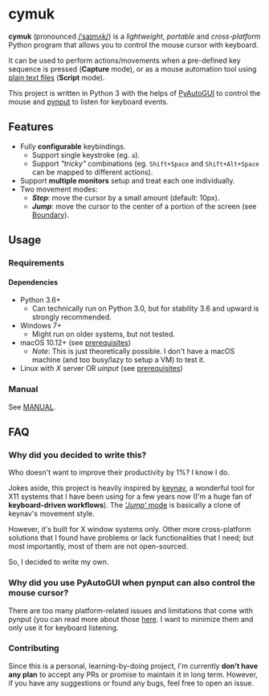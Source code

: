 # cymuk

**cymuk** (pronounced
[/ˈsaɪmʌk/](http://ipa-reader.xyz/?text=%CB%88sa%C9%AAm%CA%8Ck&voice=Joey)) is a _lightweight_, _portable_ and _cross-platform_ Python program that allows you to control the mouse cursor with keyboard.

It can be used to perform actions/movements when a pre-defined key sequence is pressed (**Capture** mode), or as a mouse automation tool using [plain text files](docs/sample-script.txt) (**Script** mode).

This project is written in Python 3 with the helps of [PyAutoGUI](https://pyautogui.readthedocs.io/en/latest/) to control the mouse and [pynput](https://pynput.readthedocs.io/en/latest/) to listen for keyboard events.

## Features

- Fully **configurable** keybindings.
	- Support single keystroke (eg. `a`).
	- Support _"tricky"_ combinations (eg. `Shift+Space` and `Shift+Alt+Space` can be mapped to different actions).
- Support **multiple monitors** setup and treat each one individually.
- Two movement modes:
	- _**Step**_: move the cursor by a small amount (default: 10px).
	- _**Jump**_: move the cursor to the center of a portion of the screen (see [Boundary](docs/MANUAL.md#boundary)).

## Usage

### Requirements

#### Dependencies

- Python 3.6+
	- Can technically run on Python 3.0, but for stability 3.6 and upward is strongly recommended.
- Windows 7+
	- Might run on older systems, but not tested.
- macOS 10.12+ (see [prerequisites](https://pynput.readthedocs.io/en/latest/limitations.html#macos))
	- _Note_: This is just theoretically possible. I don't have a macOS machine (and too busy/lazy to setup a VM) to test it.
- Linux with _X_ server OR _uinput_ (see
  [prerequisites](https://pynput.readthedocs.io/en/latest/limitations.html#linux))

### Manual

See [MANUAL](docs/MANUAL.md).


## FAQ

### Why did you decided to write this?

Who doesn't want to improve their productivity by 1%? I know I do.

Jokes aside, this project is heavily inspired by [keynav](https://github.com/jordansissel/keynav), a wonderful tool for X11 systems that I have been using for a few years now (I'm a huge fan of **keyboard-driven workflows**). The [_'Jump'_ mode](docs/MANUAL.md#boundary) is basically a clone of keynav's movement style.

However, it's built for X window systems only. Other more cross-platform solutions that I found have problems or lack functionalities that I need; but most importantly, most of them are not open-sourced.

So, I decided to write my own.

### Why did you use PyAutoGUI when pynput can also control the mouse cursor?

There are too many platform-related issues and limitations that come with pynput (you can read more about those [here](https://pyautogui.readthedocs.io/en/latest/limitations.html). I want to minimize them and only use it for keyboard listening.

### Contributing

Since this is a personal, learning-by-doing project, I'm currently **don't have any plan** to accept any PRs or promise to maintain it in long term. However, if you have any suggestions or found any bugs, feel free to open an issue.
